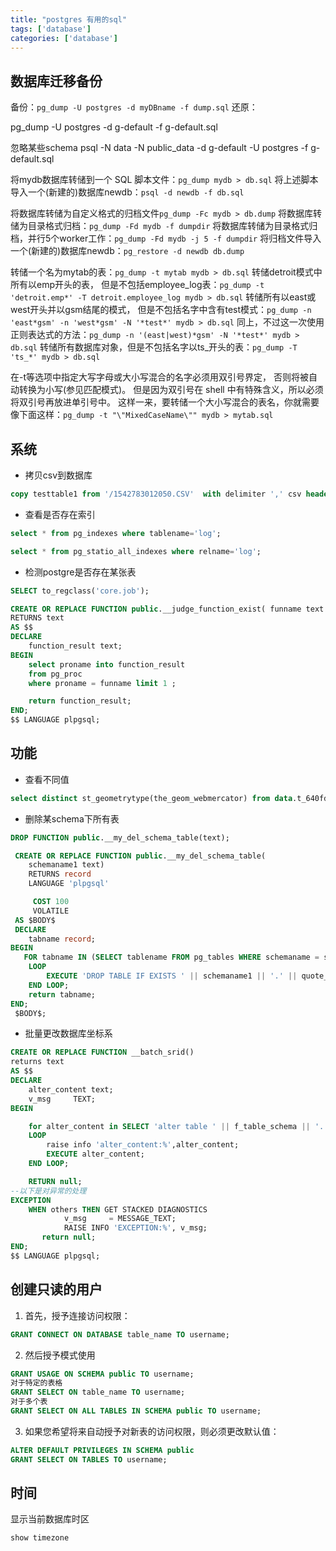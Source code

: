 ```yaml
---
title: "postgres 有用的sql"
tags: ['database']
categories: ['database']
---
```


## 数据库迁移备份
备份：`pg_dump -U postgres -d myDBname -f dump.sql`
还原：

pg_dump -U postgres -d g-default -f g-default.sql

忽略某些schema
psql -N data -N public_data -d g-default -U postgres -f g-default.sql


将mydb数据库转储到一个 SQL 脚本文件：`pg_dump mydb > db.sql`
将上述脚本导入一个(新建的)数据库newdb：`psql -d newdb -f db.sql`

将数据库转储为自定义格式的归档文件`pg_dump -Fc mydb > db.dump`
将数据库转储为目录格式归档：`pg_dump -Fd mydb -f dumpdir`
将数据库转储为目录格式归档，并行5个worker工作：`pg_dump -Fd mydb -j 5 -f dumpdir`
将归档文件导入一个(新建的)数据库newdb：`pg_restore -d newdb db.dump`

转储一个名为mytab的表：`pg_dump -t mytab mydb > db.sql`
转储detroit模式中所有以emp开头的表， 但是不包括employee_log表：`pg_dump -t 'detroit.emp*' -T detroit.employee_log mydb > db.sql`
转储所有以east或west开头并以gsm结尾的模式， 但是不包括名字中含有test模式：`pg_dump -n 'east*gsm' -n 'west*gsm' -N '*test*' mydb > db.sql`
同上，不过这一次使用正则表达式的方法：`pg_dump -n '(east|west)*gsm' -N '*test*' mydb > db.sql`
转储所有数据库对象，但是不包括名字以ts_开头的表：`pg_dump -T 'ts_*' mydb > db.sql`

在-t等选项中指定大写字母或大小写混合的名字必须用双引号界定， 否则将被自动转换为小写(参见匹配模式)。 但是因为双引号在 shell 中有特殊含义，所以必须将双引号再放进单引号中。 这样一来，要转储一个大小写混合的表名，你就需要像下面这样：`pg_dump -t "\"MixedCaseName\"" mydb > mytab.sql`
## 系统

+ 拷贝csv到数据库
```sql
copy testtable1 from '/1542783012050.CSV'  with delimiter ',' csv header;
```

+ 查看是否存在索引
```sql
select * from pg_indexes where tablename='log';

select * from pg_statio_all_indexes where relname='log';
```

+ 检测postgre是否存在某张表
<!-- SELECT EXISTS ( SELECT 1 FROM pg_tables WHERE  schemaname = 'public' AND tablename = 'geohey_version')  -->
```sql
SELECT to_regclass('core.job');

CREATE OR REPLACE FUNCTION public.__judge_function_exist( funname text )
RETURNS text
AS $$
DECLARE
	function_result text;
BEGIN
    select proname into function_result
    from pg_proc 
    where proname = funname limit 1 ;

    return function_result;
END;
$$ LANGUAGE plpgsql;
```

## 功能

+ 查看不同值

```sql
select distinct st_geometrytype(the_geom_webmercator) from data.t_640fd1e07b9611e9948a898c1d7e1ea0
```

+ 删除某schema下所有表

```sql
DROP FUNCTION public.__my_del_schema_table(text);

 CREATE OR REPLACE FUNCTION public.__my_del_schema_table(
 	schemaname1 text)
    RETURNS record
    LANGUAGE 'plpgsql'

     COST 100
     VOLATILE 
 AS $BODY$
 DECLARE
 	tabname record;
BEGIN
   FOR tabname IN (SELECT tablename FROM pg_tables WHERE schemaname = schemaname1)
	LOOP
		EXECUTE 'DROP TABLE IF EXISTS ' || schemaname1 || '.' || quote_ident(tabname.tablename) || ' CASCADE';
 	END LOOP;
	return tabname;
END;
 $BODY$;

```

+ 批量更改数据库坐标系

```sql
CREATE OR REPLACE FUNCTION __batch_srid()
returns text
AS $$
DECLARE
    alter_content text;
	v_msg     TEXT;
BEGIN

    for alter_content in SELECT 'alter table ' || f_table_schema || '.' || f_table_name || ' alter column the_geom_webmercator type geometry(' || type || ',3857) using st_setsrid(the_geom_webmercator,3857);' FROM geometry_columns where f_geometry_column='the_geom_webmercator' and srid>900000
    LOOP
        raise info 'alter_content:%',alter_content;
        EXECUTE alter_content;
    END LOOP;

    RETURN null;
--以下是对异常的处理
EXCEPTION
	WHEN others THEN GET STACKED DIAGNOSTICS
            v_msg     = MESSAGE_TEXT;
            RAISE INFO 'EXCEPTION:%', v_msg;
       return null;
END;
$$ LANGUAGE plpgsql;
```

## 创建只读的用户
1. 首先，授予连接访问权限：
```sql
GRANT CONNECT ON DATABASE table_name TO username;
```
2. 然后授予模式使用

```sql
GRANT USAGE ON SCHEMA public TO username;
对于特定的表格
GRANT SELECT ON table_name TO username;
对于多个表
GRANT SELECT ON ALL TABLES IN SCHEMA public TO username;
```
3. 如果您希望将来自动授予对新表的访问权限，则必须更改默认值：

```sql
ALTER DEFAULT PRIVILEGES IN SCHEMA public
GRANT SELECT ON TABLES TO username;
```

## 时间
显示当前数据库时区

```sql
show timezone
```

